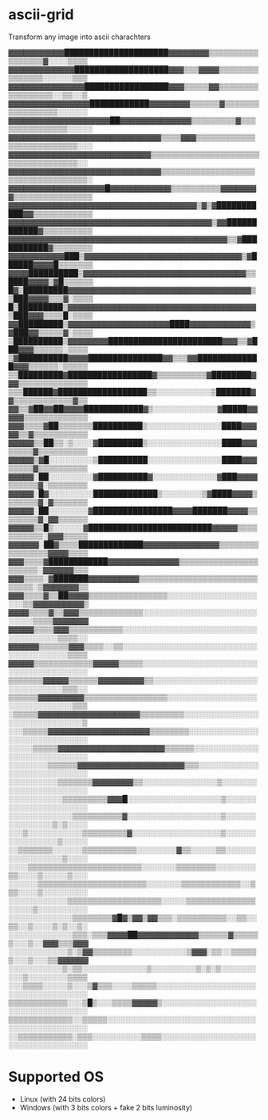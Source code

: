 # ascii-grid

Transform any image into ascii charachters

▓▓▓▓▓▓▓▓▓▓▓█████████████████████▓▓▓▓▓▓▓▓▒▒▒▒▒▒▒▒▒▒▒▒▒▒▒▒▒▓░░░░▒▒▒▒ 
▓▓▓▓▓▓▓▓▓▓▓▓▓███████████████████▓▓▓▒▒▒▓▓▓▓▒▒▒▒▒▒▒▒▒▒▒▒▒▒▒░░░░░░▒▒▒ 
▓▓▓▓▓▓▓▓▓▓▓▓▓▓▓█████████████████▓▓▓▒▒▒▒▒▓▓▒▒▒▒▒▒▒▒▒▒▒▒▒▒▒▒▒░░▒▒░░▒ 
▓▓▓▓▓▓▓▓▓▓▓▓▓▓▓▓████████████▓▓▓▓▓▓▓▓▒▒▒▒▒▒▓▒▒▒▒▒▒▒▒▒▒▒▒▒▒▒▒▒░░░░░░ 
▓▓▓▓▓▓▓▓▓▓▓▓▓▓▓▓▓▓▓▓██▓▓▓▓▓▓▓▓▓▓▓▓▓▓▒▒▒▒▒▒▒▒▒▓▒▒▒▒▒▒▒▒▒▒▒▒▒▒▒░░░░░ 
▓▓▓▓▓▓▓▓▓▓▓▓▓▓▓▓▓▓▓▓▓▓▓▓▓▓▓▓▓▓▒▒▒▒▓▓▓▒▒▒▒▒▒▒▒▒▒▒▒▒▒▒▒▒▒▒▒▒▒▒▒▒▒░░░ 
▓▓▓▓▓▓▓▓▓▓▓▓▓▓▓▓▓▓▓▓▓▓▓▓▓▓▓▓▒▒▒▒▒▒▒▒▒▒▒▒▒▒▒▒▒▒▒▒▒▒▒▒▒▒▒▒▒▒▒▒▒▒▒▒░░ 
▓▓▓▓▓▓▓▓▓▓▓▓▓▓▓▓▓▓▓▓▓▓▓▓▓▓▓▓▓▓▒▒▒▒▒▒▒▒▒▒▒▒▒▒▒▒▒▒▒▒▒▒▒▒▒▒▒▒▒▒▒▒▒▒▒░ 
▓▓▓▓▓▓▓▓▓▓▓▓▓▓▓▓▓▓▓█▓▓▓▓▓▓▓▓▓▓▓▓▒▒▒▒▒▒▒▒▒▒▓▓▓▓▓▓▓▓▒▒▒▒▒▒▒▒▒▒▒▒▒▒▒▒ 
▓▓▓▓▓▓▓▓▓▓▓▓▓▓▓▓▓▓▓▓▓▓▓▓▓▓▓▓▓▓▓▓▓▓▓▓▓▒▓▒▓███████████▓▓▒▒▒▒▒▒▒▒▒▒▒▒ 
▓▓▓▓▓▓▓▓▓▓▓▓▓▓▓▓▓▓▓▓▓▓▓▓▓▓▓▓▓▓▓▓▓▓▓▓▓▓▓▓▒▓▓████████████▓▒▒▒▒▒▒▒▒▒▒ 
▓▓▓▓▓▓▓▓▓▓▓▓▓▓▓▓▓▓▓▓▓▓▓▓▓▓▓▓▓▓▓▓▓▓▓▓▓▓▓▓▓▓▓▒▒▓███████████▓▒▒▒▒▒▒▒▒ 
▓▓▓▓▓▓▓▓▓▓▓███▒▓▓▓▓▓▓▓▓▓▓▓▓▓▓▓▓▓▓▓▓▓▓▓▓▓▓▓▓▓▓▓▒▓██████▓▓▓▓█▒▒▒▒▒▒▒ 
▓▓▓▓██████████▒▓▓▓▓▓▓▓▓▓▓▓▓▓▓▓▓▓▓▓▓▓▓▓▓▓▓▓▓▓▓▓▓▒▒████▓▓▓▓▒▓█▒▒▒▒▒▒ 
█▓▒█████████▓▓▓▓▓▓▓▓▓▓▓▓▓▓▓▓▓▓▓▓▓▓▓▓▓▓▓▓▓▓▓▓▓▓▓▓▒▒███▓▓▓▓▒▒▒▓░▒▒▒▒ 
█▒█████████▒▓▓▓▓▓▓▓▓▓▓▓▓▓▓▓▓▓▓▓▓▓▓▓▓▓▓▓▓▓▓▓▓▓▓▓▓▓▒███▓▓▓▒▒▒▒█░▒▒▒▒ 
▓▓█████████▒▓▓▓▓▓▓▓▓▓▓▓▓▓▓▓▓▓▓▓▓████▓▓▓▓▓▓▓▓▓▓▓▓▒▓███▓▓▒▒▒▒▒▓░▒▒▒▒ 
▒██████████▒▓▓▓▓▓▓▓▓███████████████████████▓▓▓▒▒▓███▓▓▓▒▒▒▒▒▒░▒▒▒▒ 
▒▓██████████▓▓▓▓███████████████▓▓▒▒▒▓▓█████████████▓▓▓▒▒▒▒▒▒░▒▒▒▒▒ 
▒▒█████████▓█████████████████▓▒▒▒▒▒▒▒▒▒▒▓████████▓▓▓▒▒▒▒▒▒▒▒▒▒▒▒▒▒ 
▒▒▒██████▓██████████████████▒▒░░░░░░░░░░░▒███████▓▓▒▒▒▒▒▒▒▒▒▒▒▒▓▒▒ 
▓▓▒▒▓██▓▓██▓▓▓▓████████████▓▒░░░░░░░░░░░░░▓█████▓▓▓▓▓▒▒▒▒▒▒▒▒▒▒▒▒▒ 
▓▓▓▒▒▒▒▓██▒▒▒▒▒▒▒██████████▒░░░░░░░░░░░░░░░████▓▓▓▓▓▒▒▓▒▒▒▒▒▒▒▒▒▒▒ 
▓▓▓▓▓▒▒██▒▒░▒░░░░▓█████████▒░░░░░░░░░░░░░░░████▓▓▓▒▒▒▒▒▓▒▒▒▒▒▒▒▒▒▒ 
▓▓▓▓▓▒▓█░░░░░░░░░▒██████████░░░░░░░░░░░░░░░████▓▓▓▒▒▒▒▒▓▒▒▒▒▒▒▒▒▒▒ 
▓▓▓▓▓░██░░░░░░░░░▓██████████▓░░░░░░░░░░░░░▓███▓▓▓▓▒▒▒▒▒▒▓░▒▒▒▒▒▒▒▒ 
▓▓▓▓▓░█▓░░░░░░░░░█████████████▒░░░░░░░░▒▓████▓▓▓▓▒▒▒▒▒▒▒▓░▓▒▒▒▒▒▒▒ 
▓▓▓▓▓░██░░░░░░░░▓████████████████▓▓▓▓███████▓▓▓▓▒▒▒▒▒▒▒▒▓░▓▓▒▒▒▒▒▒ 
▓▓▓▓▓▒▒█▒░░░░░░▓█████████████████████████▓▓▓▓▓▒▒▒▒▒▒▒▒▒▒▒░▓▓▓▒▒▒▒▒ 
▓▓▓▓▓▓░██▓▒▒▒▒█████████████▓▓▓▓▓▓▓▓▓▓▓▓▓▓▓▒▒▒▒▒▒▒▒▒▒▒▒▒▒▒▒▓▓▓▓▒▒▒▒ 
▓▓▓▒▒▒▒▓████████████▓▓▓▓▓▓▓▓▓▓▓▓▓▓▒▒▒▒▒▒▒▒▒▒▒▒▒▒▒▒▒▒▒▒▒▒░▓▓▓▓▓▓▒▒▒ 
▓▓▓▒▒▒▒░▓███████▓▓▓▓▓▓▓▓▓▓▒▒▒▒▒▒▒▒▒▒▒▒▒▒▒▒▒▒▒▒▒▒▒▒▒▒▒▒▒░▒▓▓▓▓▓▓▓▒▒ 
▓▓▓▒▒▒▒▓▒▒██▓▓▓▓▒▒▒▒▒▒▒▒▒▒▒▒▒▒▒▒░░░░░░░░░░░░░░░░░░░░░▒▒▓▓▓▓▓▓▓▓▓▓▒ 
▓▓▓▓▒▒▒▒▓▒▒▓▓▓▒▒▒▒▒▒▒▒▒▒▒▒▒░░░░░░░░░░░░░░░░░░░░░░░░░░░░▒▒▒▒▓▓▓▓▓▓▓ 
▓▓▓▓▓▒▒▒▒▓▓▓▒▒▒▒▒▒▒▒▒▒▒░░░░░░░░░░░░░░░░░░░░░░░░░░░░░░░░░░░░░▒▒▒▒░░ 
▓▓▓▓▓▓▒▒▒▒▒▒▓▓▓▒▒▒▒░░▒▒░░░░░░░░░░░░░░░░░░░░░░░░░░░░░░░░░░░░░░░▒▒▒▒ 
▓▓▓▓▓▒▒▒▒▒▒▒▒▒▒▒▒▓▓▓▓▓▒▒▒▒▒░░░░░░░░░░░░░░░░░░░░░░░░░░░░░░░░░░░░░░░ 
▒▒▒▒▒▒▒▓▓▓▓▓▒▒▒▒▒▒▓▓▓▓▓▓▓▓▓▒▒░░░░░░░░░░░░░░░░░░░░░░░░░░░░░░░░▒▒▒░░ 
▒▒▒▒▒▒▓▓▓▓▓▓▓▓▓▒▒▒▒▒▒▒▒▒▒▒▒▒▒▒▒▒░░░░░░░░░░░░░░░░░░░░░░░░░░░░░░░▒▒▒ 
░▒▒▒▒▒▓▓▓▓▓▓▓▓▓▓▓▓▓▓▓▓▓▓▓▓▒▒▒▒▒▒▒▒▒░░░░░░░░░░░░░░░░░░░░░░░░░░░░░░▒ 
░░░▒▒▒▒▒▓▓▓▓▓▓▓▓▓▓▓▓▓▓▓▓▓▓▓▓▒▒▒▒▒▒▒▒░░░░░░░░░░░░░░░░░░░░░░░░░░░░░░ 
░░░░░▒▒▒▒▒▓▓▓▓▓▓▓▓▓▓▓▓▓▓▓▓▓▓▓▓▓▒▒▒▒▒▒░░░░░░░░░░░░░░░░░░░░░░░░░░░░░ 
░░░░░░░░▒▒▒▒▒▒▓▓▓▓▓▓▓▓▓▓▓▓▓▓▓▓▓▓▓▓▓▒▒▒░░░░░░░░░░░░░░░░░░░░░░░░░░░░ 
░░░░░░░░░░▒▒▒▒▒▒▒▓▓▓▓▓▓▓▓▒▒░░░░░░░░░░░░░░░▒░░░░░░░░░░░░░░░░░░░░░░░ 
░░░░░░░░░░░▒▒▒▒▒▒▒▒▒▓▓▓█░░░░░░░░░░░░░░░░░░░▒░░░░░░░░░░░░░░░░░░░░░░ 
░░░░░░░░░░░░░▒▒▒▒▒▒▒▒▒▒▓░░░░░░░░░░░░░░░░░░░▒░░░░░░░░░░░░░░░▒░▒░░░░ 
░░░▒░░░░░░░░░░░▒▒▒▒▒▒▒▒▒▓░░░░░░░░░░░░░░░░░░▒░░░░░░░░░░░░░░░░▒░░░░░ 
░░▒▒▒▒▒▒▒░░░░░░▒▒▒▒▒▒▒▒▒▒▒░░░░░░░░▓▒▒░░░░░▒▒░░░░░░░░░░░░░░░░░▒░░░░ 
░░░░▒▒▒▒▒▒▒▒▒▒▒▒▒▒▒▒▒▒▒▒▒▒▒░░░░░░░▒▒▒▒▒▒▒▒░░░░░░░░▒▒░░░░▒░░░░░▒░░░ 
░░░░░░▒▒▒▒▒▒▒▒▒▒▒▒▒▒▒▒▒▒▒▒▒▒░░░░░░░▒▒▒▒▒▒▒▒▒▒▒▒░░▒▒▒░░░░▒░░░░░░░░░ 
░░░░░░░░░░░░▒▒▒▒▒▒▒▒▒▒▒▒▒▒▒▒▒▒▒░░░░░▒▒▒▒▒▒▒▒▒▒▒▒▒▒░░░░░▒░░░░░░░░░░ 
░░░░░░░░░░░░░▒▒▒▒▒▒▒▒▓█▓▒▓▓▒▓▓▒▒▒░▒▒▒▒▒▒▒▒▒▒░░▒▒░░▒▒░░▒░░░░▒░▒░░▒░ 
░░░░░░░░░░░░░▒▒▒░▒▒▒▓▓▓▓██▓▓▓▓▓▓▓▓▓▓▓▓▒▒▒▒▒▒▓▒▒▒▒▒▒░░░▒░░▓▓▓▒▒▒▓▓▓ 
░░░░░░░░░░░░▒░▒▓▓▒▒▒▒▒▒▒▒░░░░░░░░░░░▒▓▓▓░▒▒░░▒▒▒▒▒▒░░░▒░░░▒▒▓▓▓▓▓▓ 
░░░░░░░░░░░▒░▒▒░░░░░░░░░░░░░▒░░░░░░░░░▒░▒░▒░░░░░░░░░░▒░░░░░░░░▒▒▒▒ 
░░░▒▒▒▒░░░░░▒░░░▒▓▒▒▒░░░░▒▒▒▒▒░░░░░░░░░░░░░░░░░░░░░░░░░░░░░░░░░░░░ 
▒▒▒▒▒▒▒▒▒▒▒▒░░░▒█▒░░░▒▒▒▒▓▓▓▓▓▒░░░░░░░░░░░░░░░░░░░░░░░░░░░░░░░░░░░ 
▒▒▒▒▒▒▒▒▒▒▒▒▒░░▒▒▒▒▒░░░░░░░░░░░░░░░░░░░░░░░░░░░░░░░░░░░░░░░░░░░░░░ 
░░▒▒▒▒▒▒▒▒▒▒▒░▒▒▒░░░░░░░░░░▒▒▒▒░░░░░░░░░░░░░░░░░░░░░░░░░░░░░░░░░░░

# Supported OS
- Linux (with 24 bits colors)
- Windows (with 3 bits colors + fake 2 bits luminosity)
